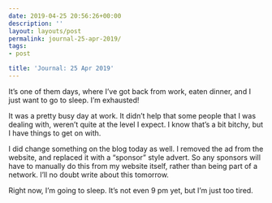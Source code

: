 ```yaml
---
date: 2019-04-25 20:56:26+00:00
description: ''
layout: layouts/post
permalink: journal-25-apr-2019/
tags:
- post

title: 'Journal: 25 Apr 2019'
---
```


<p>It&#8217;s one of them days, where I&#8217;ve got back from work, eaten dinner, and I just want to go to sleep. I&#8217;m exhausted!</p>
<p>It was a pretty busy day at work. It didn&#8217;t help that some people that I was dealing with, weren&#8217;t quite at the level I expect. I know that&#8217;s a bit bitchy, but I have things to get on with.</p>
<p>I did change something on the blog today as well. I removed the ad from the website, and replaced it with a &#8220;sponsor&#8221; style advert. So any sponsors will have to manually do this from my website itself, rather than being part of a network. I&#8217;ll no doubt write about this tomorrow.</p>
<p>Right now, I&#8217;m going to sleep. It&#8217;s not even 9 pm yet, but I&#8217;m just too tired.</p>

